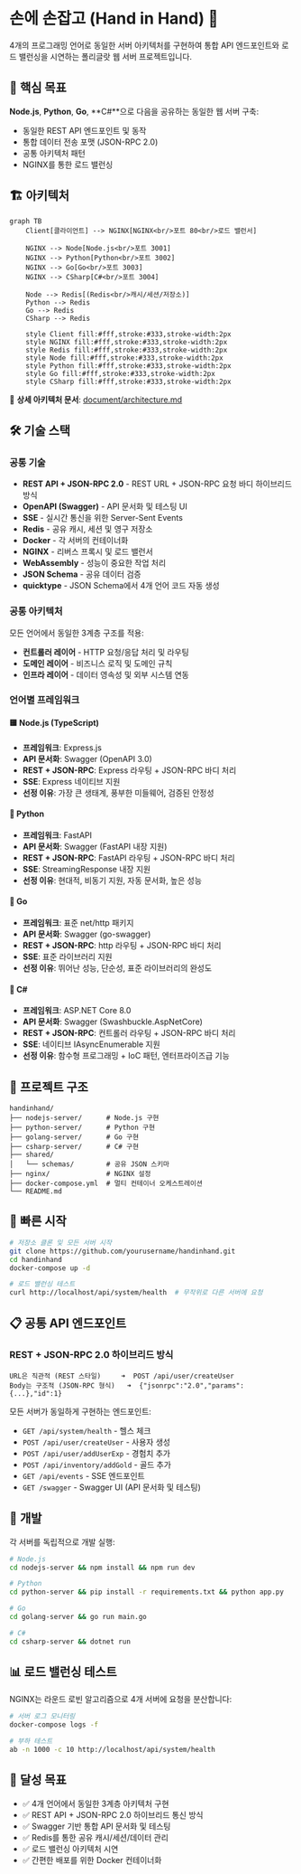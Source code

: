 # 손에 손잡고 (Hand in Hand) 🤝

4개의 프로그래밍 언어로 동일한 서버 아키텍처를 구현하여 통합 API 엔드포인트와 로드 밸런싱을 시연하는 폴리글랏 웹 서버 프로젝트입니다.

## 🎯 핵심 목표
**Node.js**, **Python**, **Go**, **C#**으로 다음을 공유하는 동일한 웹 서버 구축:
- 동일한 REST API 엔드포인트 및 동작
- 통합 데이터 전송 포맷 (JSON-RPC 2.0)
- 공통 아키텍처 패턴
- NGINX를 통한 로드 밸런싱

## 🏗️ 아키텍처

```mermaid
graph TB
    Client[클라이언트] --> NGINX[NGINX<br/>포트 80<br/>로드 밸런서]
    
    NGINX --> Node[Node.js<br/>포트 3001]
    NGINX --> Python[Python<br/>포트 3002]
    NGINX --> Go[Go<br/>포트 3003]
    NGINX --> CSharp[C#<br/>포트 3004]
    
    Node --> Redis[(Redis<br/>캐시/세션/저장소)]
    Python --> Redis
    Go --> Redis
    CSharp --> Redis
    
    style Client fill:#fff,stroke:#333,stroke-width:2px
    style NGINX fill:#fff,stroke:#333,stroke-width:2px
    style Redis fill:#fff,stroke:#333,stroke-width:2px
    style Node fill:#fff,stroke:#333,stroke-width:2px
    style Python fill:#fff,stroke:#333,stroke-width:2px
    style Go fill:#fff,stroke:#333,stroke-width:2px
    style CSharp fill:#fff,stroke:#333,stroke-width:2px
```

📖 **상세 아키텍처 문서**: [document/architecture.md](./document/architecture.md)

## 🛠️ 기술 스택

### 공통 기술
- **REST API + JSON-RPC 2.0** - REST URL + JSON-RPC 요청 바디 하이브리드 방식
- **OpenAPI (Swagger)** - API 문서화 및 테스팅 UI
- **SSE** - 실시간 통신을 위한 Server-Sent Events
- **Redis** - 공유 캐시, 세션 및 영구 저장소
- **Docker** - 각 서버의 컨테이너화
- **NGINX** - 리버스 프록시 및 로드 밸런서
- **WebAssembly** - 성능이 중요한 작업 처리
- **JSON Schema** - 공유 데이터 검증
- **quicktype** - JSON Schema에서 4개 언어 코드 자동 생성

### 공통 아키텍처
모든 언어에서 동일한 3계층 구조를 적용:
- **컨트롤러 레이어** - HTTP 요청/응답 처리 및 라우팅
- **도메인 레이어** - 비즈니스 로직 및 도메인 규칙
- **인프라 레이어** - 데이터 영속성 및 외부 시스템 연동

### 언어별 프레임워크

#### 🟨 Node.js (TypeScript)
- **프레임워크**: Express.js
- **API 문서화**: Swagger (OpenAPI 3.0)
- **REST + JSON-RPC**: Express 라우팅 + JSON-RPC 바디 처리
- **SSE**: Express 네이티브 지원
- **선정 이유**: 가장 큰 생태계, 풍부한 미들웨어, 검증된 안정성

#### 🐍 Python
- **프레임워크**: FastAPI
- **API 문서화**: Swagger (FastAPI 내장 지원)
- **REST + JSON-RPC**: FastAPI 라우팅 + JSON-RPC 바디 처리
- **SSE**: StreamingResponse 내장 지원
- **선정 이유**: 현대적, 비동기 지원, 자동 문서화, 높은 성능

#### 🐹 Go
- **프레임워크**: 표준 net/http 패키지
- **API 문서화**: Swagger (go-swagger)
- **REST + JSON-RPC**: http 라우팅 + JSON-RPC 바디 처리
- **SSE**: 표준 라이브러리 지원
- **선정 이유**: 뛰어난 성능, 단순성, 표준 라이브러리의 완성도

#### 🔷 C#
- **프레임워크**: ASP.NET Core 8.0
- **API 문서화**: Swagger (Swashbuckle.AspNetCore)
- **REST + JSON-RPC**: 컨트롤러 라우팅 + JSON-RPC 바디 처리
- **SSE**: 네이티브 IAsyncEnumerable 지원
- **선정 이유**: 함수형 프로그래밍 + IoC 패턴, 엔터프라이즈급 기능

## 📁 프로젝트 구조
```
handinhand/
├── nodejs-server/      # Node.js 구현
├── python-server/      # Python 구현
├── golang-server/      # Go 구현
├── csharp-server/      # C# 구현
├── shared/
│   └── schemas/        # 공유 JSON 스키마
├── nginx/              # NGINX 설정
├── docker-compose.yml  # 멀티 컨테이너 오케스트레이션
└── README.md
```

## 🚀 빠른 시작
```bash
# 저장소 클론 및 모든 서버 시작
git clone https://github.com/yourusername/handinhand.git
cd handinhand
docker-compose up -d

# 로드 밸런싱 테스트
curl http://localhost/api/system/health  # 무작위로 다른 서버에 요청
```

## 📋 공통 API 엔드포인트

### REST + JSON-RPC 2.0 하이브리드 방식
```
URL은 직관적 (REST 스타일)     ➜  POST /api/user/createUser
Body는 구조적 (JSON-RPC 형식)   ➜  {"jsonrpc":"2.0","params":{...},"id":1}
```

모든 서버가 동일하게 구현하는 엔드포인트:
- `GET /api/system/health` - 헬스 체크
- `POST /api/user/createUser` - 사용자 생성
- `POST /api/user/addUserExp` - 경험치 추가
- `POST /api/inventory/addGold` - 골드 추가
- `GET /api/events` - SSE 엔드포인트
- `GET /swagger` - Swagger UI (API 문서화 및 테스팅)

## 🔧 개발
각 서버를 독립적으로 개발 실행:
```bash
# Node.js
cd nodejs-server && npm install && npm run dev

# Python
cd python-server && pip install -r requirements.txt && python app.py

# Go
cd golang-server && go run main.go

# C#
cd csharp-server && dotnet run
```

## 📊 로드 밸런싱 테스트
NGINX는 라운드 로빈 알고리즘으로 4개 서버에 요청을 분산합니다:
```bash
# 서버 로그 모니터링
docker-compose logs -f

# 부하 테스트
ab -n 1000 -c 10 http://localhost/api/system/health
```

## 🎯 달성 목표
- ✅ 4개 언어에서 동일한 3계층 아키텍처 구현
- ✅ REST API + JSON-RPC 2.0 하이브리드 통신 방식
- ✅ Swagger 기반 통합 API 문서화 및 테스팅
- ✅ Redis를 통한 공유 캐시/세션/데이터 관리
- ✅ 로드 밸런싱 아키텍처 시연
- ✅ 간편한 배포를 위한 Docker 컨테이너화